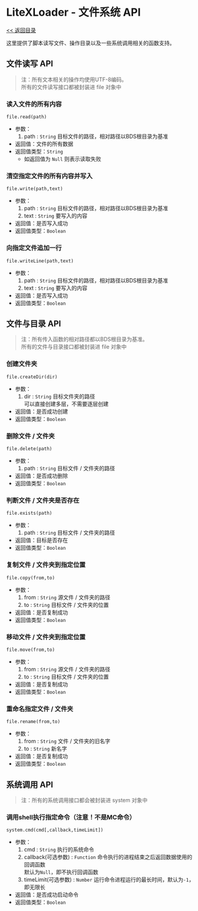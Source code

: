 # LiteXLoader - 文件系统 API

[<< 返回目录](README.md)

这里提供了脚本读写文件、操作目录以及一些系统调用相关的函数支持。

## 文件读写 API

> 注：所有文本相关的操作均使用UTF-8编码。  
> 所有的文件读写接口都被封装进 file 对象中

### 读入文件的所有内容
`file.read(path)`

- 参数：
    1. path : `String`
    目标文件的路径，相对路径以BDS根目录为基准
- 返回值：文件的所有数据
- 返回值类型：`String`
    - 如返回值为 `Null` 则表示读取失败



### 清空指定文件的所有内容并写入
`file.write(path,text)`

- 参数：
    1. path : `String`
    目标文件的路径，相对路径以BDS根目录为基准
    2. text : `String`
    要写入的内容
- 返回值：是否写入成功
- 返回值类型：`Boolean`



### 向指定文件追加一行
`file.writeLine(path,text)`

- 参数：
    1. path : `String`
    目标文件的路径，相对路径以BDS根目录为基准
    2. text : `String`
    要写入的内容
- 返回值：是否写入成功
- 返回值类型：`Boolean`



## 文件与目录 API

> 注：所有传入函数的相对路径都以BDS根目录为基准。  
> 所有的文件与目录接口都被封装进 file 对象中

### 创建文件夹  
`file.createDir(dir)`

- 参数：
    1. dir : `String`
    目标文件夹的路径  
    可以直接创建多层，不需要逐层创建
- 返回值：是否成功创建
- 返回值类型：`Boolean`



### 删除文件 / 文件夹  
`file.delete(path)`

- 参数：
    1. path : `String`
    目标文件 / 文件夹的路径
- 返回值：是否成功删除
- 返回值类型：`Boolean`



### 判断文件 / 文件夹是否存在  
`file.exists(path)`

- 参数：
    1. path : `String`
    目标文件 / 文件夹的路径
- 返回值：目标是否存在
- 返回值类型：`Boolean`



### 复制文件 / 文件夹到指定位置  
`file.copy(from,to)`

- 参数：
    1. from : `String`
    源文件 / 文件夹的路径
    2. to : `String`
    目标文件 / 文件夹的位置
- 返回值：是否复制成功
- 返回值类型：`Boolean`



### 移动文件 / 文件夹到指定位置  
`file.move(from,to)`

- 参数：
    1. from : `String`
    源文件 / 文件夹的路径
    2. to : `String`
    目标文件 / 文件夹的位置
- 返回值：是否复制成功
- 返回值类型：`Boolean`



### 重命名指定文件 / 文件夹  
`file.rename(from,to)`

- 参数：
    1. from : `String`
    文件 / 文件夹的旧名字
    2. to : `String`
    新名字
- 返回值：是否复制成功
- 返回值类型：`Boolean`



## 系统调用 API

> 注：所有的系统调用接口都会被封装进 system 对象中

### 调用shell执行指定命令（注意！不是MC命令）  
`system.cmd(cmd[,callback,timeLimit])`

- 参数：
    1. cmd : `String`
    执行的系统命令
    2. callback(可选参数) : `Function`
    命令执行的进程结束之后返回数据使用的回调函数  
    默认为`Null`，即不执行回调函数
    3. timeLimit(可选参数) : `Number`
    运行命令进程运行的最长时间，默认为`-1`，即无限长
- 返回值：是否成功启动命令
- 返回值类型：`Boolean`